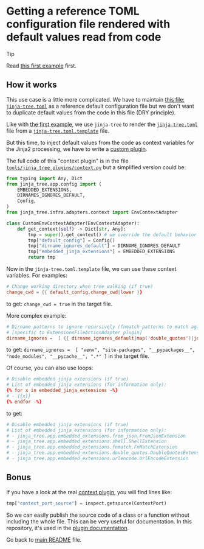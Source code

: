 # Getting a reference TOML configuration file rendered with default values read from code

> [!TIP]
> Read [this first example](details-about-real-life-example1.md) first.

## How it works

This use case is a little more complicated. We have to maintain [this file: `jinja-tree.toml`](jinja-tree.toml) as a reference default configuration file but 
we don't want to duplicate default values from the code in this file (DRY principle).

Like with [the first example](details-about-real-life-example1.md), we use `jinja-tree` to render the [`jinja-tree.toml`](jinja-tree.toml) file from a [`jinja-tree.toml.template`](jinja-tree.toml.template) file.

But this time, to inject default values from the code as context variables for the Jinja2 processing, we have to write a [custom plugin](details-about-plugins.md).

The full code of this "context plugin" is in the file [`tools/jinja_tree_plugins/context.py`](../tools/jinja_tree_plugins/context.py) but a simplified version could be:

```python
from typing import Any, Dict
from jinja_tree.app.config import (
    EMBEDDED_EXTENSIONS,
    DIRNAMES_IGNORES_DEFAULT,
    Config,
)
from jinja_tree.infra.adapters.context import EnvContextAdapter

class CustomEnvContextAdapter(EnvContextAdapter):
    def get_context(self) -> Dict[str, Any]:
        tmp = super().get_context() # we override the default behavior
        tmp["default_config"] = Config()
        tmp["dirname_ignores_default"] = DIRNAME_IGNORES_DEFAULT
        tmp["embedded_jinja_extensions"] = EMBEDDED_EXTENSIONS
        return tmp
```

Now in the `jinja-tree.toml.template` file, we can use these context variables. For examples:

```toml
# Change working directory when tree walking (if true)
change_cwd = {{ default_config.change_cwd|lower }}
```

to get: `change_cwd = true` in the target file.

More complex example:

```toml
# Dirname patterns to ignore recursively (fnmatch patterns to match against dirname only)
# [specific to ExtensionsFileActionAdapter plugin]
dirname_ignores =  [ {{ dirname_ignores_default|map('double_quotes')|join(', ') }} ]
```

to get: `dirname_ignores =  [ "venv", "site-packages", "__pypackages__", "node_modules", "__pycache__", ".*" ]` in the target file.

Of course, you can also use loops:

```toml
# Disable embedded jinja extensions (if true)
# List of embedded jinja extensions (for information only):
{% for x in embedded_jinja_extensions -%}
# - {{x}}
{% endfor -%}
```

to get:

```toml
# Disable embedded jinja extensions (if true)
# List of embedded jinja extensions (for information only):
# - jinja_tree.app.embedded_extensions.from_json.FromJsonExtension
# - jinja_tree.app.embedded_extensions.shell.ShellExtension
# - jinja_tree.app.embedded_extensions.fnmatch.FnMatchExtension
# - jinja_tree.app.embedded_extensions.double_quotes.DoubleQuotesExtension
# - jinja_tree.app.embedded_extensions.urlencode.UrlEncodeExtension
```

## Bonus

If you have a look at the real [context plugin](../tools/jinja_tree_plugins/context.py), you will find lines like:

```python
tmp["context_port_source"] = inspect.getsource(ContextPort)
```

So we can easily publish the source code of a class or a function without including the whole file. This can be very useful for documentation.
In this repository, it's used in the [plugin documentation](details-about-plugins.md).

Go back to [main README](../README.md) file.